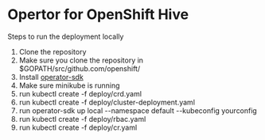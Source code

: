 # Opertor for OpenShift Hive

Steps to run the deployment locally

1. Clone the repository
2. Make sure you clone the repository in $GOPATH/src/github.com/openshift/
3. Install [operator-sdk](https://github.com/operator-framework/operator-sdk)
4. Make sure minikube is running
5. run kubectl create -f deploy/crd.yaml
6. run kubectl create -f deploy/cluster-deployment.yaml
7. run operator-sdk up local --namespace default --kubeconfig yourconfig
8. run kubectl create -f deploy/rbac.yaml
9. run kubectl create -f deploy/cr.yaml

